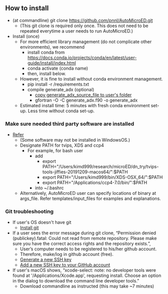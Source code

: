 ## How to install
   - (at commandline) git clone https://github.com/pnnl/AutoMicroED.git
      - (This git clone is required only once. This does not need to be repeated everytime a user needs to run AutoMicroED.)
   - Install (once)
      - For more efficient library management (do not complicate other environments), we recommend 
         - install conda from https://docs.conda.io/projects/conda/en/latest/user-guide/install/index.html
         - conda activate (conda name) 
         - then, install below.
      - However, it is fine to install without conda environment management.
         - pip install -r <user path>/requirements.txt
         - compile generate_adx (optional)
            - [copy generate_adx_source_file to user's folder](https://strucbio.biologie.uni-konstanz.de/xdswiki/index.php/Generate_adx)
            - gfortran -O -C generate_adx.f90 -o generate_adx
      - Estimated install time: 5 minutes with fresh conda environment set-up. Less time without conda set-up.


### Make sure needed third party software are installed 
   - [Refer](./third_party_sw.md)
      - (Some software may not be installed in WindowsOS.)
      - Designate PATH for tvips, XDS and ccp4
         - For example, for bash user
            - add
               - export PATH="/Users/kimd999/research/microED/dn_try/tvips-tools-jiffies-20191209-macos64/":$PATH
               - export PATH="/Users/kimd999/bin/XDS-OSX_64/":$PATH
               - export PATH="/Applications/ccp4-7.0/bin/":$PATH
            - into ~/.bashrc
      - Alternatively, AutoMicroED user can specify locations of binary at args_file. Refer templates/input_files for examples and explanations.


### Git troubleshooting
   - If user's OS doesn't have git
      - [Install git](https://git-scm.com/book/en/v2/Getting-Started-Installing-Git)
   - If a user sees the error message during git clone, “Permission denied (publickey).fatal: Could not read from remote repository. Please make sure you have the correct access rights and the repository exists.”,
      - User’s computer needs to be registered to his/her github account.
      - Therefore, make/log in github account (free).
      - [Generate a new SSH key](https://docs.github.com/en/github/authenticating-to-github/connecting-to-github-with-ssh/generating-a-new-ssh-key-and-adding-it-to-the-ssh-agent) 
      - [Add a new SSH key to your GitHub account](https://docs.github.com/en/github/authenticating-to-github/connecting-to-github-with-ssh/adding-a-new-ssh-key-to-your-github-account)
   - If user's macOS shows, “xcode-select: note: no developer tools were found at '/Applications/Xcode.app', requesting install. Choose an option in the dialog to download the command line developer tools.”
      - Download commandline as instructed (this may take ~7 minutes)
